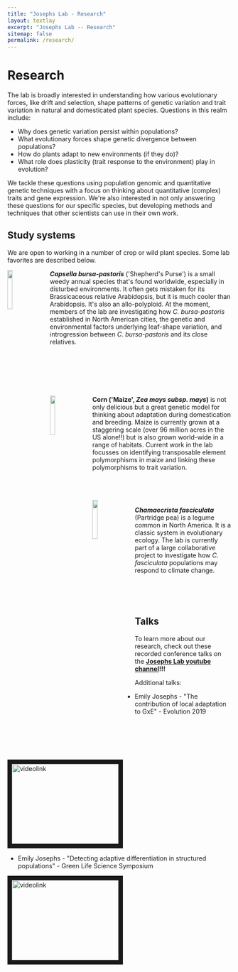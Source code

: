 ```yaml
---
title: "Josephs Lab - Research"
layout: textlay
excerpt: "Josephs Lab -- Research"
sitemap: false
permalink: /research/
---
```


# Research

The lab is broadly interested in understanding how various evolutionary forces, like drift and selection, shape patterns of genetic variation and trait variation in natural and domesticated plant species. Questions in this realm include:

- Why does genetic variation persist within populations? 
- What evolutionary forces shape genetic divergence between populations?
- How do plants adapt to new environments (if they do)?
- What role does plasticity (trait response to the environment) play in evolution?

We tackle these questions using population genomic and quantitative genetic techniques with a focus on thinking about quantitative (complex) traits and gene expression. We're also interested in not only answering these questions for our specific species, but developing methods and techniques that other scientists can use in their own work.


## Study systems

We are open to working in a number of crop or wild plant species. Some lab favorites are described below.

<div>

<img src = "{{ site.url}}{{ site.baseurl}}/images/utah-capsella.png" class="img-responsive" width = "15%" style="float: left; padding-right: 20px" />

***Capsella bursa-pastoris*** ('Shepherd's Purse') is a small weedy annual species that's found worldwide, especially in disturbed environments. It often gets mistaken for its Brassicaceous relative Arabidopsis, but it is much cooler than Arabidopsis. It's also an allo-polyploid. At the moment, members of the lab are investigating how *C. bursa-pastoris* established in North American cities, the genetic and environmental factors underlying leaf-shape variation, and introgression between *C. bursa-pastoris* and its close relatives.

</div>
<br><br><br><br><br>
<div>

<img src = "{{ site.url}}{{ site.baseurl}}/images/flintydenty.jpeg" class="img-responsive" width = "15%" style="float: left; padding-right: 20px" />

**Corn ('Maize', *Zea mays subsp. mays*)** is not only delicious but a great genetic model for thinking about adaptation during domestication and breeding. Maize is currently grown at a staggering scale (over 96 million acres in the US alone!!) but is also grown world-wide in a range of habitats. Current work in the lab focusses on identifying transposable element polymorphisms in maize and linking these polymorphisms to trait variation.

</div>

<br><br><br>
<img src = "{{ site.url}}{{ site.baseurl}}/images/chamae.jpg" class="img-responsive" width = "15%" style="float: left; padding-right: 20px" />

***Chamaecrista fasciculata*** (Partridge pea) is a legume common in North America. It is a classic system in evolutionary ecology. The lab is currently part of a large collaborative project to investigate how *C. fasciculata* populations may respond to climate change. 


<br><br><br>

## Talks

To learn more about our research, check out these recorded conference talks on the **[Josephs Lab youtube channel](https://www.youtube.com/@josephslab2242)!!!**

Additional talks:

* Emily Josephs - "The contribution of local adaptation to GxE" - Evolution 2019

<a href="http://www.youtube.com/watch?feature=player_embedded&v=-sxdgWORJIw" target="_blank"><img src="http://img.youtube.com/vi/-sxdgWORJIw/0.jpg" alt="videolink" width="240" height="180" border="10" /></a>

* Emily Josephs - "Detecting adaptive differentiation in structured populations" - Green Life Science Symposium 

<a href="http://www.youtube.com/watch?feature=player_embedded&v=igNt7Fk8Npk&t=0s&index=16" target="_blank"><img src="http://img.youtube.com/vi/igNt7Fk8Npk&t=0s&index=16/0.jpg" alt="videolink" width="240" height="180" border="10" /></a>
